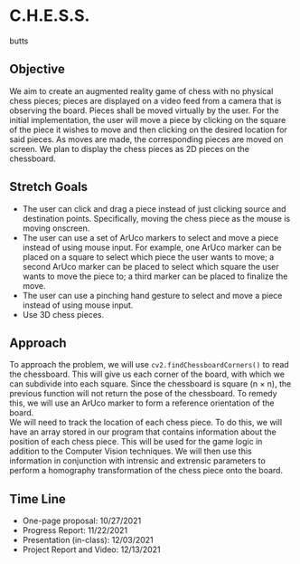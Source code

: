 # C.H.E.S.S.
butts
## Objective
We aim to create an augmented reality game of chess with no physical chess pieces; pieces are displayed on a video feed from a camera that is observing the board. Pieces shall be moved virtually by the user. For the initial implementation, the user will move a piece by clicking on the square of the piece it wishes to move and then clicking on the desired location for said pieces. As moves are made, the corresponding pieces are moved on screen. We plan to display the chess pieces as 2D pieces on the chessboard.

## Stretch Goals
  * The user can click and drag a piece instead of just clicking source and destination points. Specifically, moving the chess piece as the mouse is moving onscreen.
  * The user can use a set of ArUco markers to select and move a piece instead of using mouse input. For example, one ArUco marker can be placed on a square to select which piece the user wants to move; a second ArUco marker can be placed to select which square the user wants to move the piece to; a third marker can be placed to finalize the move.
  * The user can use a pinching hand gesture to select and move a piece instead of using mouse input.
  * Use 3D chess pieces.

## Approach
To approach the problem, we will use `cv2.findChessboardCorners()` to read the chessboard. This will give us each corner of the board, with which we can subdivide into each square. Since the chessboard is square (n × n), the previous function will not return the pose of the chessboard. To remedy this, we will use an ArUco marker to form a reference orientation of the board. <br />
We will need to track the location of each chess piece. To do this, we will have an array stored in our program that contains information about the position of each chess piece. This will be used for the game logic in addition to the Computer Vision techniques. We will then use this information in conjunction with intrensic and extrensic parameters to perform a homography transformation of the chess piece onto the board.

## Time Line
  * One-page proposal: 10/27/2021
  * Progress Report: 11/22/2021
  * Presentation (in-class): 12/03/2021
  * Project Report and Video: 12/13/2021
